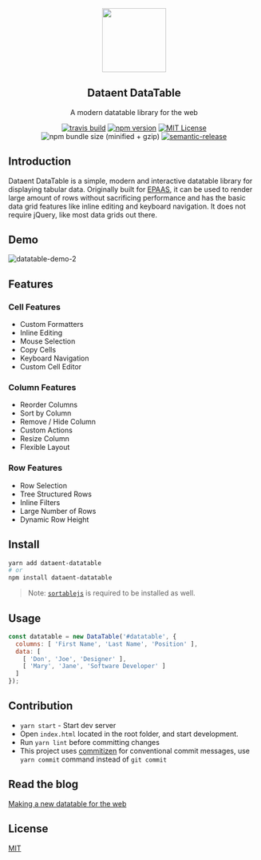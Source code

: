 <div align="center">
    <img src="https://github.com/dataent/design/blob/master/logos/data-table-logo.svg" height="128">
    <h2>Dataent DataTable</h2>
    <p align="center">
    <p>
    A modern datatable library for the web
    </p>

[![travis build](https://api.travis-ci.com/dataent/datatable.svg?branch=master)](https://travis-ci.org/dataent/datatable)
[![npm version](https://badge.fury.io/js/dataent-datatable.svg)](https://badge.fury.io/js/dataent-datatable)
[![MIT License](https://img.shields.io/badge/license-MIT-blue.svg)](http://opensource.org/licenses/MIT)
![npm bundle size (minified + gzip)](https://img.shields.io/bundlephobia/minzip/dataent-datatable.svg)
[![semantic-release](https://img.shields.io/badge/%20%20%F0%9F%93%A6%F0%9F%9A%80-semantic--release-e10079.svg)](https://github.com/semantic-release/semantic-release)


</div>

## Introduction

Dataent DataTable is a simple, modern and interactive datatable library for displaying tabular data. Originally built for [EPAAS](https://github.com/dataent/epaas), it can be used to render large amount of rows without sacrificing performance and has the basic data grid features like inline editing and keyboard navigation. It does not require jQuery, like most data grids out there.

## Demo

![datatable-demo-2](https://user-images.githubusercontent.com/9355208/40740030-5412aa40-6465-11e8-8542-b0247ab1daac.gif)

## Features

### Cell Features

* Custom Formatters
* Inline Editing
* Mouse Selection
* Copy Cells
* Keyboard Navigation
* Custom Cell Editor

### Column Features

* Reorder Columns
* Sort by Column
* Remove / Hide Column
* Custom Actions
* Resize Column
* Flexible Layout

### Row Features

* Row Selection
* Tree Structured Rows
* Inline Filters
* Large Number of Rows
* Dynamic Row Height

## Install

```bash
yarn add dataent-datatable
# or
npm install dataent-datatable
```

> Note: [`sortablejs`](https://github.com/RubaXa/Sortable) is required to be installed as well.

## Usage

```js
const datatable = new DataTable('#datatable', {
  columns: [ 'First Name', 'Last Name', 'Position' ],
  data: [
    [ 'Don', 'Joe', 'Designer' ],
    [ 'Mary', 'Jane', 'Software Developer' ]
  ]
});
```

## Contribution

* `yarn start` - Start dev server
* Open `index.html` located in the root folder, and start development.
* Run `yarn lint` before committing changes
* This project uses [commitizen](https://github.com/commitizen/cz-cli) for conventional commit messages, use `yarn commit` command instead of `git commit`

## Read the blog

[Making a new datatable for the web](https://medium.com/frapp%C3%A9-thoughts/things-i-learned-building-a-library-for-the-web-6846a588bf53)


## License

[MIT](http://opensource.org/licenses/MIT)
